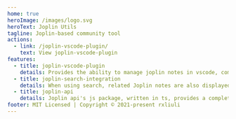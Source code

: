 ```yaml
---
home: true
heroImage: /images/logo.svg
heroText: Joplin Utils
tagline: Joplin-based community tool
actions:
  - link: /joplin-vscode-plugin/
    text: View joplin-vscode-plugin
features:
  - title: joplin-vscode-plugin
    details: Provides the ability to manage joplin notes in vscode, combined with vscode's existing powerful editor and its ecosystem.
  - title: joplin-search-integration
    details: When using search, related Joplin notes are also displayed in the search results.
  - title: joplin-api
    details: Joplin api's js package, written in ts, provides a complete type definition, including all currently exposed api in the document.
footer: MIT Licensed | Copyright © 2021-present rxliuli
---
```


